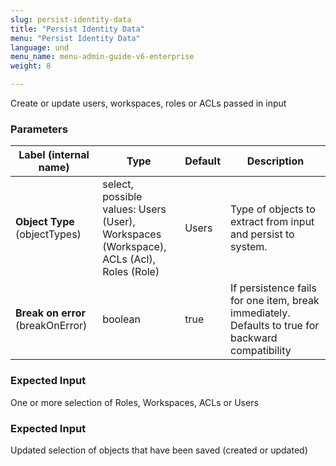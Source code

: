 ```yaml
---
slug: persist-identity-data
title: "Persist Identity Data"
menu: "Persist Identity Data"
language: und
menu_name: menu-admin-guide-v6-enterprise
weight: 8

---
```


 Create or update users, workspaces, roles or ACLs passed in input

### Parameters
|Label (internal name)|Type|Default|Description|
|---|---|---|---|
|**Object Type** (objectTypes)|select, possible values: Users (User),<br/>Workspaces (Workspace),<br/>ACLs (Acl),<br/>Roles (Role)|Users|Type of objects to extract from input and persist to system.|
|**Break on error** (breakOnError)|boolean|true|If persistence fails for one item, break immediately. Defaults to true for backward compatibility|



### Expected Input
One or more selection of Roles, Workspaces, ACLs or Users


### Expected Input
Updated selection of objects that have been saved (created or updated)


